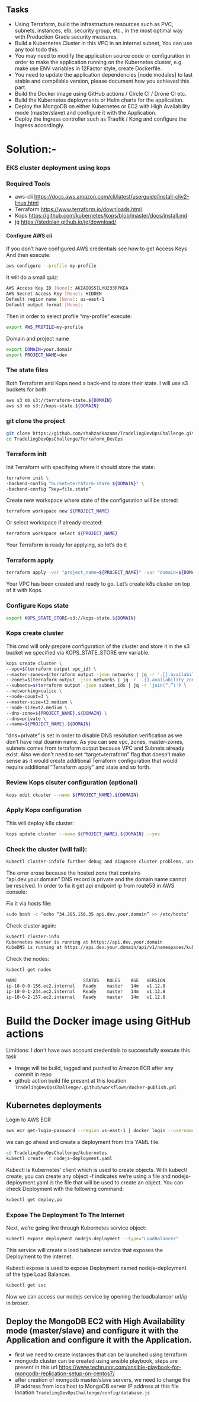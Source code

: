 ## Tasks

 - Using Terraform, build the infrastructure resources such as PVC, subnets, instances, elb, security group, etc., in the most optimal way with Production Grade security measures.
 - Build a Kubernetes Cluster in this VPC in an internal subnet, You can use any tool todo this.
 - You may need to modify the application source code or configuration in order to make the application running on the Kubernetes cluster, e.g. make use ENV variables in 12Factor style, create Dockerfile.
 - You need to update the application dependencies [node modules] to last stable and compilable version, please document how you achieved this part.
 - Build the Docker image using GitHub actions / Circle CI / Drone CI etc.
 - Build the Kubernetes deployments or Helm charts for the application.
 - Deploy the MongoDB on either Kubernetes or EC2 with High Availability mode (master/slave) and configure it with the Application.
 - Deploy the Ingress controller such as Traefik / Kong and configure the Ingress accordingly.


# Solution:-


### EKS cluster deployment using kops


### Required Tools

- aws-cli      https://docs.aws.amazon.com/cli/latest/userguide/install-cliv2-linux.html
- Terraform    https://www.terraform.io/downloads.html
- Kops         https://github.com/kubernetes/kops/blob/master/docs/install.md
- jq           https://stedolan.github.io/jq/download/


#### Configure AWS cli
If you don’t have configured AWS credentials see how to get Access Keys
And then execute:
```bash 
aws configure --profile my-profile
```
It will do a small quiz:
```bash
AWS Access Key ID [None]: AKIAIOS5ILYU233RPKEA
AWS Secret Access Key [None]: HIDDEN
Default region name [None]: us-east-1
Default output format [None]:
```
Then in order to select profile “my-profile” execute:
```bash 
export AWS_PROFILE=my-profile
```
Domain and project name

```bash
export DOMAIN=your.domain
export PROJECT_NAME=dev
```
### The state files
Both Terraform and Kops need a back-end to store their state. I will use s3 buckets for both.
```bash 
aws s3 mb s3://terraform-state.${DOMAIN}
aws s3 mb s3://kops-state.${DOMAIN}
```

### git clone the project
```bash
git clone https://github.com/shahzadkazama/TradelingDevOpsChallenge.git
cd TradelingDevOpsChallenge/Terraform_DevOps
```

### Terraform init

Init Terraform with specifying where it should store the state:

```bash
terraform init \
-backend-config "bucket=terraform-state.${DOMAIN}" \
-backend-config “key=file.state”
```
Create new workspace where state of the configuration will be stored:
```bash
terraform workspace new ${PROJECT_NAME}
```
Or select workspace if already created:
```bash
terraform workspace select ${PROJECT_NAME}
```

Your Terraform is ready for applying, so let’s do it
### Terraform apply
```bash
terraform apply -var "project_name=${PROJECT_NAME}" -var "domain=${DOMAIN}"
```

Your VPC has been created and ready to go. Let’s create k8s cluster on top of it with Kops.
### Configure Kops state
```bash
export KOPS_STATE_STORE=s3://kops-state.${DOMAIN}
```

### Kops create cluster
This cmd will only prepare configuration of the cluster and store it in the s3 bucket we specified via KOPS_STATE_STORE env variable.
```bash
kops create cluster \
--vpc=$(terraform output vpc_id) \
--master-zones=$(terraform output -json networks | jq -r '.[].availability_zone' | paste -sd, -) \
--zones=$(terraform output -json networks | jq -r '.[].availability_zone' | paste -sd, -) \
--subnets=$(terraform output -json subnet_ids | jq -r 'join(“,”)') \
--networking=calico \
--node-count=3 \
--master-size=t2.medium \
--node-size=t2.medium \
--dns-zone=${PROJECT_NAME}.${DOMAIN} \
--dns=private \
--name=${PROJECT_NAME}.${DOMAIN}
```

“dns=private” is set in order to disable DNS resolution verification as we don’t have real doamin name.
As you can see vpc, zones, master-zones, subnets comes from terraform output because VPC and Subnets already exist.
Also we don’t need to set “target=terraform” flag that doesn’t make sense as it would create additional Terraform configuration that would require additional “Terraform apply” and state and so forth.

### Review Kops clsuter configuration (optional)
```bash
kops edit ckuster --name ${PROJECT_NAME}.${DOMAIN}
```

### Apply Kops configuration
This will deploy k8s cluster:
```bash
kops update cluster --name ${PROJECT_NAME}.${DOMAIN} --yes
```
### Check the cluster (will fail):
```bash
kubectl cluster-infoTo further debug and diagnose cluster problems, use kubectl cluster-info dump Unable to connect to the server: dial tcp: lookup api.dev.your.domain on 8.8.8.8:53: no such host 
```

The error arose because the hosted zone that contains “api.dev.your.domain” DNS record is private and the domain name cannot be resolved.
In order to fix it get api endpoint ip from route53 in AWS console:

Fix it via hosts file:
```bash
sudo bash -c ‘echo “34.205.156.35 api.dev.your.domain” >> /etc/hosts’
```
Check cluster again:
```bash
kubectl cluster-info
Kubernetes master is running at https://api.dev.your.domain
KubeDNS is running at https://api.dev.your.domain/api/v1/namespaces/kube-system/services/kube-dns:dns/proxyTo further debug and diagnose cluster problems, use ‘kubectl cluster-info dump’.
```
Check the nodes:
```bash
kubectl get nodes
```
```bash
NAME                         STATUS   ROLES    AGE   VERSION
ip-10-0-0-156.ec2.internal   Ready    master   14m   v1.12.8
ip-10-0-1-234.ec2.internal   Ready    master   14m   v1.12.8
ip-10-0-2-157.ec2.internal   Ready    master   14m   v1.12.8
```

# Build the Docker image using GitHub actions
Limitions: I don't have aws account credentials to successfully execute this task

- Image will be build, tagged and pushed to Amazon ECR after any commit in repo
- github action build file present at this location ```TradelingDevOpsChallenge/.github/workflows/docker-publish.yml ```


## Kubernetes deployments

Login to AWS ECR
```bash
aws ecr get-login-password --region us-east-1 | docker login --username AWS --password-stdin aws_account_id.dkr.ecr.us-east-1.amazonaws.com

```
we can go ahead and create a deployment from this YAML file.
```bash
cd TradelingDevOpsChallenge/kubernetes
kubectl create -f nodejs-deployment.yaml
```
Kubectl is Kubernetes' client which is used to create objects. With kubectl create, you can create any object -f indicates we’re using a file and nodejs-deployment.yaml is the file that will be used to create an object. You can check Deployment with the following command:

```bash
kubectl get deploy,po
```

### Expose The Deployment To The Internet
Next, we’re going live through Kubernetes service object:

```bash
kubectl expose deployment nodejs-deployment --type="LoadBalancer"
```
This service will create a load balancer service that exposes the Deployment to the internet.

Kubectl expose is used to expose Deployment named nodejs-deployment of the type Load Balancer.

```bash
kubectl get svc
```
Now we can access our nodejs service by opening the loadbalancer url/ip in broser. 

## Deploy the MongoDB EC2 with High Availability mode (master/slave) and configure it with the Application and configure it with the Application.
 
- first we need to create instances that can be launched using terraform
- mongodb cluster can be created using ansible playbook, steps are present in this url https://www.techrunnr.com/ansible-playbook-for-mongodb-replication-setup-on-centos7/
- after creation of mongodb master/slave servers, we need to change the IP address from localhost to MongoDB server IP address at this file location ```TradelingDevOpsChallenge/config/database.js```
